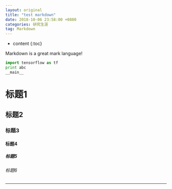 ```yaml
---
layout: original
title: "test markdown"
date: 2018-10-06 23:58:00 +0800
categories: 研究生涯
tag: Markdown
---
```

* content
{:toc}

Markdown is a great mark language!

<!-- more -->

```python
import tensorflow as tf
print abc
__main__
```

# 标题1

## 标题2

### 标题3

#### 标题4

##### 标题5

###### 标题6

---

